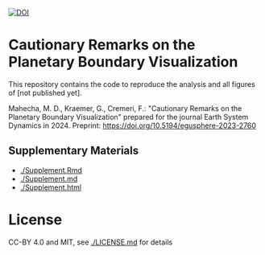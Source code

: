 [![DOI](https://zenodo.org/badge/712029206.svg)](https://zenodo.org/doi/10.5281/zenodo.10182293)

# Cautionary Remarks on the Planetary Boundary Visualization

This repository contains the code to reproduce the analysis and all figures of [not published yet].

Mahecha, M. D., Kraemer, G., Cremeri, F.: "Cautionary Remarks on the Planetary Boundary Visualization" prepared for the journal Earth System Dynamics in 2024. Preprint: https://doi.org/10.5194/egusphere-2023-2760

## Supplementary Materials
- [./Supplement.Rmd](./Supplement.Rmd)
- [./Supplement.md](./Supplement.md)
- [./Supplement.html](./Supplement.html)


# License

CC-BY 4.0 and MIT, see [./LICENSE.md](./LICENSE.md) for details
